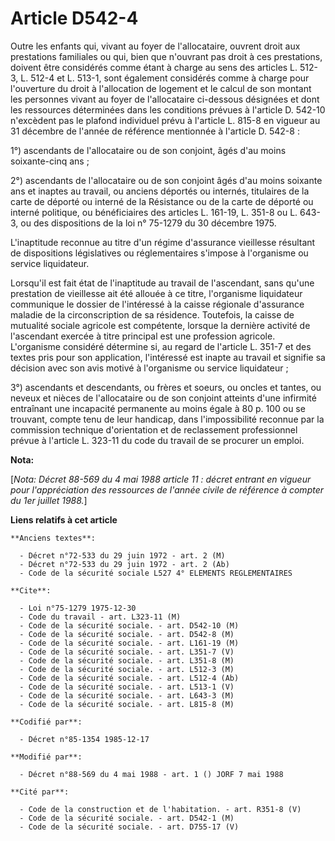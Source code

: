# Article D542-4

Outre les enfants qui, vivant au foyer de l'allocataire, ouvrent droit aux prestations familiales ou qui, bien que n'ouvrant
pas droit à ces prestations, doivent être considérés comme étant à charge au sens des articles L. 512-3, L. 512-4 et L.
513-1, sont également considérés comme à charge pour l'ouverture du droit à l'allocation de logement et le calcul de son
montant les personnes vivant au foyer de l'allocataire ci-dessous désignées et dont les ressources déterminées dans les
conditions prévues à l'article D. 542-10 n'excèdent pas le plafond individuel prévu à l'article L. 815-8 en vigueur au 31
décembre de l'année de référence mentionnée à l'article D. 542-8 :

1°) ascendants de l'allocataire ou de son conjoint, âgés d'au moins soixante-cinq ans ; 

2°) ascendants de l'allocataire ou de son conjoint âgés d'au moins soixante ans et inaptes au travail, ou anciens déportés ou
internés, titulaires de la carte de déporté ou interné de la Résistance ou de la carte de déporté ou interné politique, ou
bénéficiaires des articles L. 161-19, L. 351-8 ou L. 643-3, ou des dispositions de la loi n° 75-1279 du 30 décembre 1975. 

L'inaptitude reconnue au titre d'un régime d'assurance vieillesse résultant de dispositions législatives ou réglementaires
s'impose à l'organisme ou service liquidateur. 

Lorsqu'il est fait état de l'inaptitude au travail de l'ascendant, sans qu'une prestation de vieillesse ait été allouée à ce
titre, l'organisme liquidateur communique le dossier de l'intéressé à la caisse régionale d'assurance maladie de la
circonscription de sa résidence. Toutefois, la caisse de mutualité sociale agricole est compétente, lorsque la dernière
activité de l'ascendant exercée à titre principal est une profession agricole. L'organisme considéré détermine si, au regard
de l'article L. 351-7 et des textes pris pour son application, l'intéressé est inapte au travail et signifie sa décision avec
son avis motivé à l'organisme ou service liquidateur ;

3°) ascendants et descendants, ou frères et soeurs, ou oncles et tantes, ou neveux et nièces de l'allocataire ou de son
conjoint atteints d'une infirmité entraînant une incapacité permanente au moins égale à 80 p. 100 ou se trouvant, compte tenu
de leur handicap, dans l'impossibilité reconnue par la commission technique d'orientation et de reclassement professionnel
prévue à l'article L. 323-11 du code du travail de se procurer un emploi.

**Nota:**

[*Nota: Décret 88-569 du 4 mai 1988 article 11 : décret entrant en vigueur pour l'appréciation des ressources de l'année
civile de référence à compter du 1er juillet 1988.*]

**Liens relatifs à cet article**

	**Anciens textes**:

	  - Décret n°72-533 du 29 juin 1972 - art. 2 (M)
	  - Décret n°72-533 du 29 juin 1972 - art. 2 (Ab)
	  - Code de la sécurité sociale L527 4° ELEMENTS REGLEMENTAIRES

	**Cite**:

	  - Loi n°75-1279 1975-12-30
	  - Code du travail - art. L323-11 (M)
	  - Code de la sécurité sociale. - art. D542-10 (M)
	  - Code de la sécurité sociale. - art. D542-8 (M)
	  - Code de la sécurité sociale. - art. L161-19 (M)
	  - Code de la sécurité sociale. - art. L351-7 (V)
	  - Code de la sécurité sociale. - art. L351-8 (M)
	  - Code de la sécurité sociale. - art. L512-3 (M)
	  - Code de la sécurité sociale. - art. L512-4 (Ab)
	  - Code de la sécurité sociale. - art. L513-1 (V)
	  - Code de la sécurité sociale. - art. L643-3 (M)
	  - Code de la sécurité sociale. - art. L815-8 (M)

	**Codifié par**:

	  - Décret n°85-1354 1985-12-17

	**Modifié par**:

	  - Décret n°88-569 du 4 mai 1988 - art. 1 () JORF 7 mai 1988

	**Cité par**:

	  - Code de la construction et de l'habitation. - art. R351-8 (V)
	  - Code de la sécurité sociale. - art. D542-1 (M)
	  - Code de la sécurité sociale. - art. D755-17 (V)
